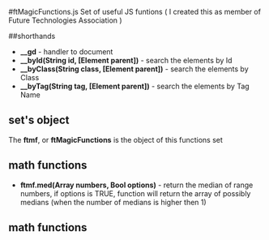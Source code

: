 #ftMagicFunctions.js
Set of useful JS funtions ( I created this as member of Future Technologies Association )

##shorthands
- **__gd** - handler to document
- **__byId(String id, [Element parent])** - search the elements by Id
- **__byClass(String class, [Element parent])** - search the elements by Class
- **__byTag(String tag, [Element parent])** - search the elements by Tag Name

## set's object
The **ftmf**, or **ftMagicFunctions** is the object of this functions set

## math functions
- **ftmf.med(Array numbers, Bool options)** - return the median of range numbers, if options is TRUE, function will return the array of possibly medians (when the number of medians is higher then 1)

## math functions